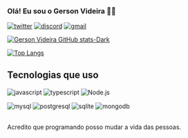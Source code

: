 ### Olá! Eu sou o Gerson Videira ✌🏾 

[![twitter](https://img.shields.io/badge/Twitter-1DA1F2?style=for-the-badge&logo=twitter&logoColor=white)](https://twitter.com/@srvideira)
[![discord](https://img.shields.io/badge/Discord-7289DA?style=for-the-badge&logo=discord&logoColor=white/)](https://discord.com/channels/@me)
[![gmail](https://img.shields.io/badge/Gmail-D14836?style=for-the-badge&logo=gmail&logoColor=white)](https://mail.google.com/)





[![Gerson Videira GitHub stats-Dark](https://github-readme-stats.vercel.app/api?username=gersonvideira&show_icons=true&theme=dracula)](https://github.com/gersonvideira/github-readme-stats#gh-dark-mode-only)


[![Top Langs](https://github-readme-stats.vercel.app/api/top-langs/?username=gersonvideira&layout=compact)](https://github.com/gersonvideira/github-readme-stats)

## Tecnologias que uso
<p/>
<div style="display: inline_block">
    <img align="center" alt="javascript" src="https://img.shields.io/badge/JavaScript-F7DF1E?style=for-the-badge&logo=javascript&logoColor=black">
    <img align="center" alt="typescript" src="https://img.shields.io/badge/TypeScript-007ACC?style=for-the-badge&logo=typescript&logoColor=black">
    <img align="center" alt="Node.js" src="https://img.shields.io/badge/Node.js-43853D?style=for-the-badge&logo=node.js&logoColor=black">

</div>
<p/>
<div style="display: inline_block">
    <img align="center" alt="mysql" src="https://img.shields.io/badge/MySQL-black?style=for-the-badge&logo=mysql&logoColor=white">
    <img align="center" alt="postgresql" src="https://img.shields.io/badge/PostgreSQL-316192?style=for-the-badge&logo=postgresql&logoColor=white">
    <img align="center" alt="sqlite" src="https://img.shields.io/badge/SQLite-07405E?style=for-the-badge&logo=sqlite&logoColor=white">
    <img align="center" alt="mongodb" src="https://img.shields.io/badge/MongoDB-4EA94B?style=for-the-badge&logo=mongodb&logoColor=white">

</div><br/>

 Acredito que programando posso mudar a vida das pessoas.
